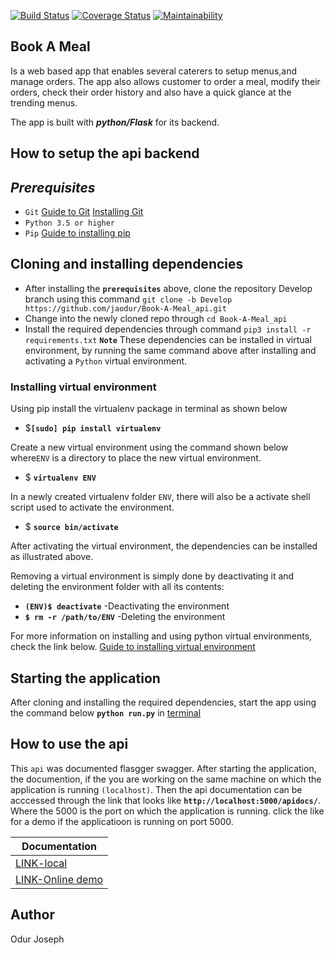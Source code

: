 [![Build Status](https://travis-ci.org/jaodur/Book-A-Meal_api.svg?branch=Develop)](https://travis-ci.org/jaodur/Book-A-Meal_api)
[![Coverage Status](https://coveralls.io/repos/github/jaodur/Book-A-Meal_api/badge.svg?branch=Develop)](https://coveralls.io/github/jaodur/Book-A-Meal_api?branch=Develop)
[![Maintainability](https://api.codeclimate.com/v1/badges/a99a88d28ad37a79dbf6/maintainability)](https://codeclimate.com/github/codeclimate/codeclimate/maintainability)

## __Book A Meal__ 
Is a web based app that enables  several caterers to setup menus,and manage orders. The app also allows
customer to order a meal, modify their orders, check their order history and also have a quick glance at the trending
menus.

The app is built with ___python/Flask___ for its backend.

## __How to setup the api backend__

## ___Prerequisites___

* `Git` [Guide to Git](https://git-scm.com/doc) [Installing Git](https://gist.github.com/derhuerst/1b15ff4652a867391f03)
* `Python 3.5 or higher`
* `Pip` [Guide to installing pip](https://github.com/BurntSushi/nfldb/wiki/Python-&-pip-Windows-installation)


## __Cloning and installing dependencies__
* After installing the **`prerequisites`** above, clone the repository Develop branch
using this command `git clone -b Develop https://github.com/jaodur/Book-A-Meal_api.git`
* Change into the newly cloned repo through `cd Book-A-Meal_api`
* Install the required dependencies through command `pip3 install -r requirements.txt`
 **`Note`** These dependencies can be installed in virtual environment, by running the same
command above after installing and activating a `Python` virtual environment.

### __Installing virtual environment__
Using pip install the virtualenv package in terminal as shown below
* $**`[sudo] pip install virtualenv`**

Create a new virtual environment using the command shown below where`ENV` is a directory to place the new virtual 
environment.
* $ **`virtualenv ENV`**

In a newly created virtualenv folder `ENV`, there will also be a activate shell script used to
activate the environment.
* $ **`source bin/activate`**

After activating the virtual environment, the dependencies can be installed as illustrated
above.

Removing a virtual environment is simply done by deactivating it and deleting the environment folder 
with all its contents:
* **`(ENV)$ deactivate`** -Deactivating the environment
* **`$ rm -r /path/to/ENV`** -Deleting the environment

For more information on installing and using python virtual environments, check the link below.
[Guide to installing virtual environment](https://virtualenv.pypa.io/en/stable/installation/)


## __Starting the application__
After cloning and installing the required dependencies, start the app using the command
below
**`python run.py`** in [terminal](https://www.taniarascia.com/how-to-use-the-command-line-for-apple-macos-and-linux/)



##  __How to use the api__
This `api` was documented flasgger swagger.
After starting the application, the documention, if the you are working on the same machine on which
the application is running `(localhost)`. Then the api documentation can be acccessed
through the link that looks like **`http://localhost:5000/apidocs/`**. Where the 5000 is the port on
which the application is running. click the like for a demo if the applicatioon is 
running on port 5000.

Documentation  |
---       | 
[LINK-local](http://localhost:5000/apidocs/) |
[LINK-Online demo](https://book-a-meal-odur.herokuapp.com/apidocs/) |



## __Author__

Odur Joseph
